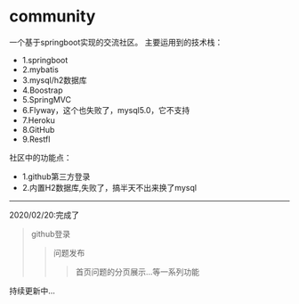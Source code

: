 # community
一个基于springboot实现的交流社区。
主要运用到的技术栈：
- 1.springboot
- 2.mybatis
- 3.mysql/h2数据库
- 4.Boostrap
- 5.SpringMVC
- 6.Flyway，这个也失败了，mysql5.0，它不支持
- 7.Heroku
- 8.GitHub
- 9.Restfl

社区中的功能点：
- 1.github第三方登录
- 2.内置H2数据库,失败了，搞半天不出来换了mysql

---
2020/02/20:完成了
>github登录
>>问题发布
>>>首页问题的分页展示...等一系列功能
    
持续更新中...
         